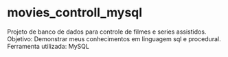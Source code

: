 # movies_controll_mysql
Projeto de banco de dados para controle de filmes e series assistidos. 
Objetivo: Demonstrar meus conhecimentos em linguagem sql e procedural.
Ferramenta utilizada: MySQL
